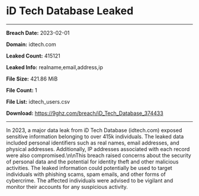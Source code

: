 # iD Tech Database Leaked

------------
**Breach Date:** 2023-02-01

**Domain:** idtech.com

**Leaked Count:** 415121

**Leaked Info:** realname,email,address,ip

**File Size:** 421.86 MiB

**File Count:** 1

**File List:** idtech_users.csv

**Download:** https://9ghz.com/breach/iD_Tech_Database_374433

------------
In 2023, a major data leak from iD Tech Database (idtech.com) exposed sensitive information belonging to over 415k individuals. The leaked data included personal identifiers such as real names, email addresses, and physical addresses. Additionally, IP addresses associated with each record were also compromised.\\n\\nThis breach raised concerns about the security of personal data and the potential for identity theft and other malicious activities. The leaked information could potentially be used to target individuals with phishing scams, spam emails, and other forms of cybercrime. The affected individuals were advised to be vigilant and monitor their accounts for any suspicious activity.
